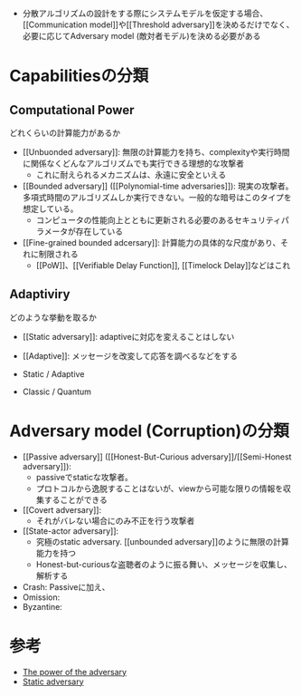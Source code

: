
- 分散アルゴリズムの設計をする際にシステムモデルを仮定する場合、[[Communication model]]や[[Threshold adversary]]を決めるだけでなく、必要に応じてAdversary model (敵対者モデル)を決める必要がある

# Capabilitiesの分類
## Computational Power
どれくらいの計算能力があるか
-  [[Unbuonded adversary]]: 無限の計算能力を持ち、complexityや実行時間に関係なくどんなアルゴリズムでも実行できる理想的な攻撃者
	- これに耐えられるメカニズムは、永遠に安全といえる
- [[Bounded adversary]] ([[Polynomial-time adversaries]]): 現実の攻撃者。多項式時間のアルゴリズムしか実行できない。一般的な暗号はこのタイプを想定している。
	- コンピュータの性能向上とともに更新される必要のあるセキュリティパラメータが存在している
- [[Fine-grained bounded adcersary]]: 計算能力の具体的な尺度があり、それに制限される
	- [[PoW]]、[[Verifiable Delay Function]], [[Timelock Delay]]などはこれ

## Adaptiviry
どのような挙動を取るか
- [[Static adversary]]: adaptiveに対応を変えることはしない
- [[Adaptive]]: メッセージを改変して応答を調べるなどをする




- Static / Adaptive


- Classic / Quantum

# Adversary model (Corruption)の分類
- [[Passive adversary]] ([[Honest-But-Curious adversary]]/[[Semi-Honest adversary]]):
	- passiveでstaticな攻撃者。
	- プロトコルから逸脱することはないが、viewから可能な限りの情報を収集することができる
- [[Covert adversary]]:
	- それがバレない場合にのみ不正を行う攻撃者
- [[State-actor adversary]]:
	- 究極のstatic adversary. [[unbounded adversary]]のように無限の計算能力を持つ
	- Honest-but-curiousな盗聴者のように振る舞い、メッセージを収集し、解析する
- Crash: Passiveに加え、
- Omission: 
- Byzantine: 

# 参考
- [The power of the adversary](https://decentralizedthoughts.github.io/2019-06-07-modeling-the-adversary/)
- [Static adversary](https://library.fiveable.me/key-terms/cryptography/static-adversary)